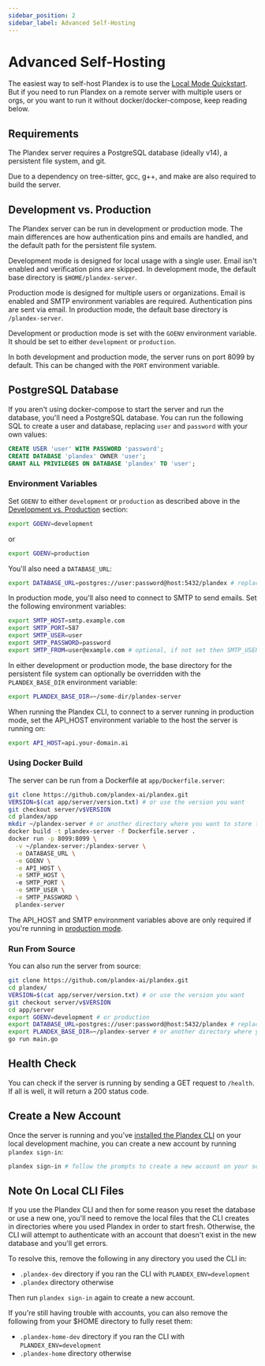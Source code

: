 ```yaml
---
sidebar_position: 2
sidebar_label: Advanced Self-Hosting
---
```


# Advanced Self-Hosting

The easiest way to self-host Plandex is to use the [Local Mode Quickstart](./local-mode-quickstart.md). But if you need to run Plandex on a remote server with multiple users or orgs, or you want to run it without docker/docker-compose, keep reading below.

## Requirements

The Plandex server requires a PostgreSQL database (ideally v14), a persistent file system, and git.

Due to a dependency on tree-sitter, gcc, g++, and make are also required to build the server.

## Development vs. Production

The Plandex server can be run in development or production mode. The main differences are how authentication pins and emails are handled, and the default path for the persistent file system.

Development mode is designed for local usage with a single user. Email isn't enabled and verification pins are skipped. In development mode, the default base directory is `$HOME/plandex-server`.

Production mode is designed for multiple users or organizations. Email is enabled and SMTP environment variables are required. Authentication pins are sent via email. In production mode, the default base directory is `/plandex-server`.

Development or production mode is set with the `GOENV` environment variable. It should be set to either `development` or `production`.

In both development and production mode, the server runs on port 8099 by default. This can be changed with the `PORT` environment variable.

## PostgreSQL Database

If you aren't using docker-compose to start the server and run the database, you'll need a PostgreSQL database. You can run the following SQL to create a user and database, replacing `user` and `password` with your own values:

```sql
CREATE USER 'user' WITH PASSWORD 'password';
CREATE DATABASE 'plandex' OWNER 'user';
GRANT ALL PRIVILEGES ON DATABASE 'plandex' TO 'user';
```

### Environment Variables

Set `GOENV` to either `development` or `production` as described above in the [Development vs. Production](#development-vs-production) section:

```bash
export GOENV=development
```

or
  
```bash
export GOENV=production
```

You'll also need a `DATABASE_URL`:

```bash
export DATABASE_URL=postgres://user:password@host:5432/plandex # replace with your own database URL
```

In production mode, you'll also need to connect to SMTP to send emails. Set the following environment variables:

```bash
export SMTP_HOST=smtp.example.com
export SMTP_PORT=587
export SMTP_USER=user
export SMTP_PASSWORD=password
export SMTP_FROM=user@example.com # optional, if not set then SMTP_USER is used
```

In either development or production mode, the base directory for the persistent file system can optionally be overridden with the `PLANDEX_BASE_DIR` environment variable:

```bash
export PLANDEX_BASE_DIR=~/some-dir/plandex-server
```

When running the Plandex CLI, to connect to a server running in production mode, set the API_HOST environment variable to the host the server is running on:

```bash
export API_HOST=api.your-domain.ai
```

### Using Docker Build

The server can be run from a Dockerfile at `app/Dockerfile.server`:

```bash
git clone https://github.com/plandex-ai/plandex.git
VERSION=$(cat app/server/version.txt) # or use the version you want
git checkout server/v$VERSION
cd plandex/app
mkdir ~/plandex-server # or another directory where you want to store files
docker build -t plandex-server -f Dockerfile.server .
docker run -p 8099:8099 \
  -v ~/plandex-server:/plandex-server \
  -e DATABASE_URL \
  -e GOENV \
  -e API_HOST \
  -e SMTP_HOST \ 
  -e SMTP_PORT \
  -e SMTP_USER \
  -e SMTP_PASSWORD \
  plandex-server
```

The API_HOST and SMTP environment variables above are only required if you're running in [production mode](#development-vs-production).

### Run From Source

You can also run the server from source:

```bash
git clone https://github.com/plandex-ai/plandex.git
cd plandex/
VERSION=$(cat app/server/version.txt) # or use the version you want
git checkout server/v$VERSION
cd app/server
export GOENV=development # or production
export DATABASE_URL=postgres://user:password@host:5432/plandex # replace with your own database URL
export PLANDEX_BASE_DIR=~/plandex-server # or another directory where you want to store files
go run main.go
```

## Health Check

You can check if the server is running by sending a GET request to `/health`. If all is well, it will return a 200 status code.

## Create a New Account

Once the server is running and you've [installed the Plandex CLI](../../install.md) on your local development machine, you can create a new account by running `plandex sign-in`: 

```bash
plandex sign-in # follow the prompts to create a new account on your self-hosted server
```

## Note On Local CLI Files

If you use the Plandex CLI and then for some reason you reset the database or use a new one, you'll need to remove the local files that the CLI creates in directories where you used Plandex in order to start fresh. Otherwise, the CLI will attempt to authenticate with an account that doesn't exist in the new database and you'll get errors.

To resolve this, remove the following in any directory you used the CLI in:

- `.plandex-dev` directory if you ran the CLI with `PLANDEX_ENV=development`
- `.plandex` directory otherwise

Then run `plandex sign-in` again to create a new account.

If you're still having trouble with accounts, you can also remove the following from your $HOME directory to fully reset them:

- `.plandex-home-dev` directory if you ran the CLI with `PLANDEX_ENV=development`
- `.plandex-home` directory otherwise